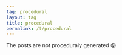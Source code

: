 ```yaml
---
tag: procedural
layout: tag
title: procedural
permalink: /t/procedural
---
```


The posts are not proceduraly generated :stuck_out_tongue_winking_eye:
